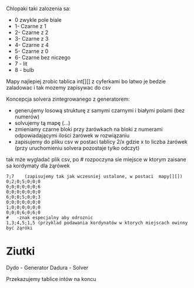 Chlopaki taki zalozenia sa:
* 0 zwykle pole biale
* 1- Czarne z 1
* 2- Czarne z 2
* 3- Czarne z 3
* 4- Czarne z 4
* 5- Czarne z 0
* 6- Czarne bez niczego
* 7 - lit
* 8 - bulb
        
Mapy najlepiej zrobic tablica int[][] z cyferkami bo latwo je bedzie zaladowac i tak mozemy zapisywac do csv

Koncepcja solvera zintegrowanego z generatorem:
- generujemy losową strukturę z samymi czarnymi i białymi polami (bez numerów)
- solvujemy tą mapę (...)
- zmieniamy czarne bloki przy żarówkach na bloki z numerami odpowiadającymi ilości żarówek
w rozwiązaniu
- zapisujemy do pliku csv w postaci tablicy 2/x gdzie x to liczba żarówek (przy uruchomieniu
solvera pozostaje tylko odczyt) 

tak mże wygladać plik csv, po # rozpoczyna sie miejsce w ktorym zaisane sa kordymaty dla żąrówek

```
7;7    (zapisujemy tak jak wczesniej ustalone, w postaci  mapy[][])
0;2;0;5;0;0;0
0;0;0;0;0;0;6
0;0;0;0;0;0;0
6;0;0;5;0;0;3
0;0;0;0;0;0;0
1;0;0;0;0;0;0
0;0;0;6;0;6;0
#   -znak especjalny aby odroznic 
1,3;4,5;1,5 (przyklad podawania kordynatów w ktorych miejscach owinny być żąróki
```
# Ziutki
Dydo - Generator
Dadura - Solver

Przekazujemy tablice intów na koncu
